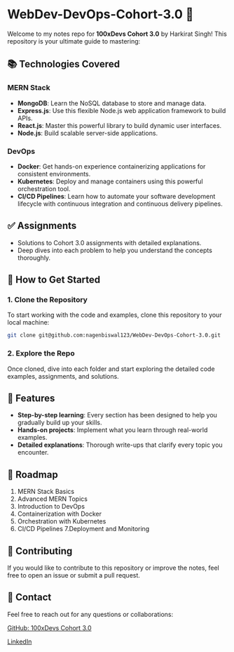 # WebDev-DevOps-Cohort-3.0 🚀

Welcome to my notes repo for **100xDevs Cohort 3.0** by Harkirat Singh! This repository is your ultimate guide to mastering:

## 📚 Technologies Covered

### MERN Stack
- **MongoDB**: Learn the NoSQL database to store and manage data.
- **Express.js**: Use this flexible Node.js web application framework to build APIs.
- **React.js**: Master this powerful library to build dynamic user interfaces.
- **Node.js**: Build scalable server-side applications.

### DevOps
- **Docker**: Get hands-on experience containerizing applications for consistent environments.
- **Kubernetes**: Deploy and manage containers using this powerful orchestration tool.
- **CI/CD Pipelines**: Learn how to automate your software development lifecycle with continuous integration and continuous delivery pipelines.



## ✅ Assignments

- Solutions to Cohort 3.0 assignments with detailed explanations.
- Deep dives into each problem to help you understand the concepts thoroughly.



## 🚀 How to Get Started

### 1. Clone the Repository

To start working with the code and examples, clone this repository to your local machine:

```bash
git clone git@github.com:nagenbiswal123/WebDev-DevOps-Cohort-3.0.git
```


### 2. Explore the Repo
Once cloned, dive into each folder and start exploring the detailed code examples, assignments, and solutions.


## 🔑 Features
- **Step-by-step learning**: Every section has been designed to help you gradually build up your skills.
- **Hands-on projects**: Implement what you learn through real-world examples.
- **Detailed explanations**: Thorough write-ups that clarify every topic you encounter.




## 📅 Roadmap

1. MERN Stack Basics
2. Advanced MERN Topics
3. Introduction to DevOps
4. Containerization with Docker
5. Orchestration with Kubernetes
6. CI/CD Pipelines
7.Deployment and Monitoring


## 🤝 Contributing
If you would like to contribute to this repository or improve the notes, feel free to open an issue or submit a pull request.

## 📌 Contact

Feel free to reach out for any questions or collaborations:

[GitHub: 100xDevs Cohort 3.0](https://github.com/nagenbiswal123/WebDev-DevOps-Cohort-3.0)



[LinkedIn](https://www.linkedin.com/in/nagenbiswal/)


